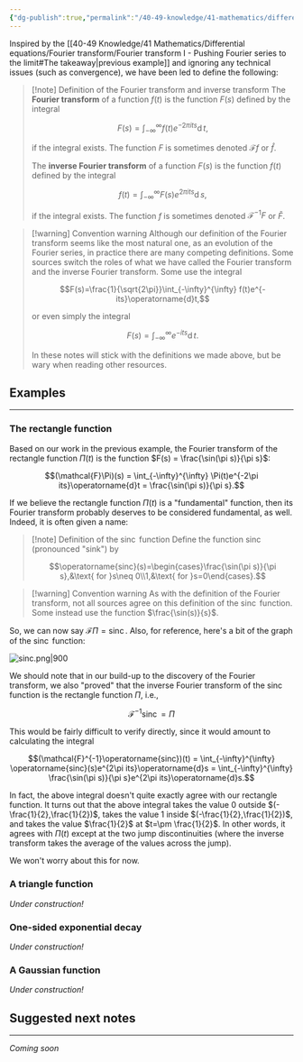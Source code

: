 ```yaml
---
{"dg-publish":true,"permalink":"/40-49-knowledge/41-mathematics/differential-equations/fourier-transform/fourier-transform-ii-the-fourier-transform-and-inverse-transform/","tags":["differential_equations"],"updated":"2025-08-16T14:33:52-07:00"}
---
```


Inspired by the [[40-49 Knowledge/41 Mathematics/Differential equations/Fourier transform/Fourier transform I - Pushing Fourier series to the limit#The takeaway\|previous example]] and ignoring any technical issues (such as convergence), we have been led to define the following:

> [!note] Definition of the Fourier transform and inverse transform
> The **Fourier transform** of a function $f(t)$ is the function $F(s)$ defined by the integral
> 
> $$F(s)=\int_{-\infty}^{\infty} f(t)e^{-2\pi its}\operatorname{d}t,$$
> 
> if the integral exists. The function $F$ is sometimes denoted $\mathcal{F}f$ or $\hat{f}$.
> 
> The **inverse Fourier transform** of a function $F(s)$ is the function $f(t)$ defined by the integral
> 
> $$f(t) = \int_{-\infty}^{\infty} F(s)e^{2\pi its}\operatorname{d}s,$$
> 
> if the integral exists. The function $f$ is sometimes denoted $\mathcal{F}^{-1}F$ or $\check{F}$.

> [!warning] Convention warning
> Although our definition of the Fourier transform seems like the most natural one, as an evolution of the Fourier series, in practice there are many competing definitions. Some sources switch the roles of what we have called the Fourier transform and the inverse Fourier transform. Some use the integral
> 
> $$F(s)=\frac{1}{\sqrt{2\pi}}\int_{-\infty}^{\infty} f(t)e^{-its}\operatorname{d}t,$$
> 
> or even simply the integral
> 
> $$F(s)=\int_{-\infty}^{\infty} e^{-its}\operatorname{d}t.$$
> 
> In these notes will stick with the definitions we made above, but be wary when reading other resources.


## Examples
---

### The rectangle function

Based on our work in the previous example, the Fourier transform of the rectangle function $\Pi(t)$ is the function $F(s) = \frac{\sin(\pi s)}{\pi s}$:

$$(\mathcal{F}\Pi)(s) = \int_{-\infty}^{\infty} \Pi(t)e^{-2\pi its}\operatorname{d}t = \frac{\sin(\pi s)}{\pi s}.$$

If we believe the rectangle function $\Pi(t)$ is a "fundamental" function, then its Fourier transform probably deserves to be considered fundamental, as well. Indeed, it is often given a name:

> [!note] Definition of the $\operatorname{sinc}$ function
> Define the function $\operatorname{sinc}$ (pronounced "sink") by
> 
> $$\operatorname{sinc}(s)=\begin{cases}\frac{\sin(\pi s)}{\pi s},&\text{ for }s\neq 0\\1,&\text{ for }s=0\end{cases}.$$

> [!warning] Convention warning
> As with the definition of the Fourier transform, not all sources agree on this definition of the $\operatorname{sinc}$ function. Some instead use the function $\frac{\sin(s)}{s}$.

So, we can now say $\mathcal{F}\Pi = \operatorname{sinc}$. Also, for reference, here's a bit of the graph of the $\operatorname{sinc}$ function:

![sinc.png|900](/img/user/90-99%20Meta/91%20Images/Differential%20equations/sinc.png)

We should note that in our build-up to the discovery of the Fourier transform, we also "proved" that the inverse Fourier transform of the $\operatorname{sinc}$ function is the rectangle function $\Pi$, i.e.,

$$\mathcal{F}^{-1}\operatorname{sinc}=\Pi$$

This would be fairly difficult to verify directly, since it would amount to calculating the integral

$$(\mathcal{F}^{-1}\operatorname{sinc})(t) = \int_{-\infty}^{\infty} \operatorname{sinc}(s)e^{2\pi its}\operatorname{d}s = \int_{-\infty}^{\infty} \frac{\sin(\pi s)}{\pi s}e^{2\pi its}\operatorname{d}s.$$

In fact, the above integral doesn't quite exactly agree with our rectangle function. It turns out that the above integral takes the value $0$ outside $(-\frac{1}{2},\frac{1}{2})$, takes the value $1$ inside $(-\frac{1}{2},\frac{1}{2})$, and takes the value $\frac{1}{2}$ at $t=\pm \frac{1}{2}$. In other words, it agrees with $\Pi(t)$ except at the two jump discontinuities (where the inverse transform takes the average of the values across the jump).

We won't worry about this for now.

### A triangle function

*Under construction!*

### One-sided exponential decay

*Under construction!*

### A Gaussian function

*Under construction!*

## Suggested next notes
---

*Coming soon*
